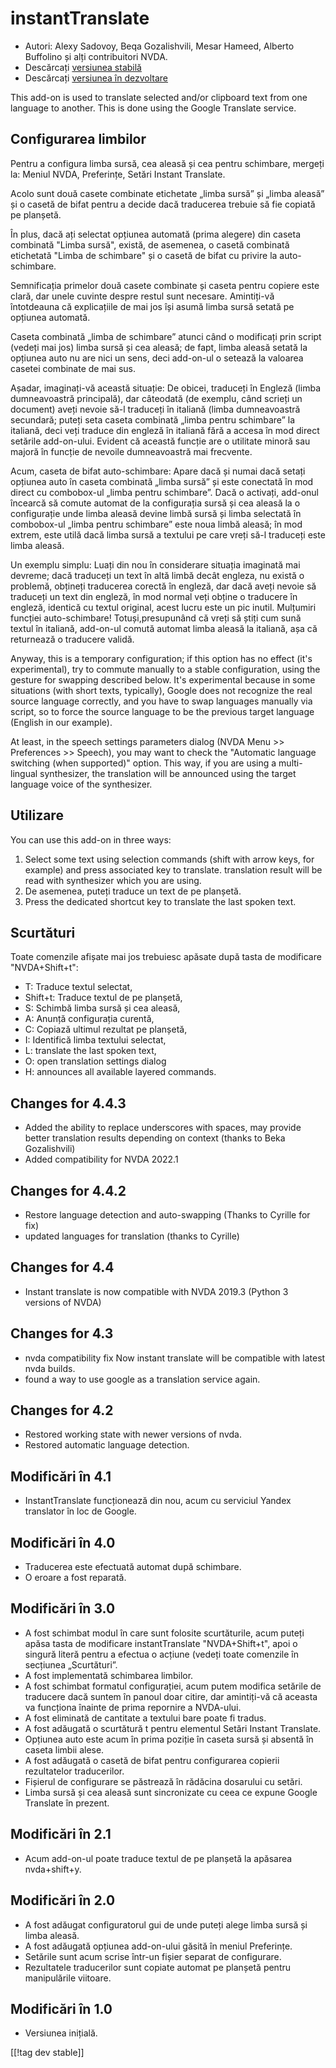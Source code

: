 # instantTranslate #

* Autori: Alexy Sadovoy, Beqa Gozalishvili, Mesar Hameed, Alberto Buffolino
  și alți contribuitori NVDA.
* Descărcați [versiunea stabilă][1]
* Descărcați [versiunea în dezvoltare][2]

This add-on is used to translate selected and/or clipboard text from one
language to another.  This is done using the Google Translate service.

## Configurarea limbilor ##
Pentru a configura limba sursă, cea aleasă și cea pentru schimbare, mergeți la: Meniul NVDA, Preferințe, Setări Instant Translate.

Acolo sunt două casete combinate etichetate „limba sursă” și „limba aleasă”
și o casetă de bifat pentru a decide dacă traducerea trebuie să fie copiată
pe planșetă.

În plus, dacă ați selectat opțiunea automată (prima alegere) din caseta
combinată "Limba sursă", există, de asemenea, o casetă combinată etichetată
"Limba de schimbare" și o casetă de bifat cu privire la auto-schimbare.

Semnificația primelor două casete combinate și caseta pentru copiere este
clară, dar unele cuvinte despre restul sunt necesare. Amintiți-vă
întotdeauna că explicațiile de mai jos își asumă limba sursă setată pe
opțiunea automată.

Caseta combinată „limba de schimbare” atunci când o modificați prin script
(vedeți mai jos) limba sursă și cea aleasă; de fapt, limba aleasă setată la
opțiunea auto nu are nici un sens, deci add-on-ul o setează la valoarea
casetei combinate de mai sus.

Așadar, imaginați-vă această situație: De obicei, traduceți în Engleză
(limba dumneavoastră principală), dar câteodată (de exemplu, când scrieți un
document) aveți nevoie să-l traduceți în italiană (limba dumneavoastră
secundară; puteți seta caseta combinată „limba pentru schimbare” la
italiană, deci veți traduce din engleză în italiană fără a accesa în mod
direct setările add-on-ului. Evident că această funcție are o utilitate
minoră sau majoră în funcție de nevoile dumneavoastră mai frecvente.

Acum, caseta de bifat auto-schimbare: Apare dacă și numai dacă setați
opțiunea auto în caseta combinată „limba sursă” și este conectată în mod
direct cu combobox-ul „limba pentru schimbare”. Dacă o activați, add-onul
încearcă să comute automat de la configurația sursă și cea aleasă la o
configurație unde limba aleasă devine limbă sursă și limba selectată în
combobox-ul „limba pentru schimbare” este noua limbă aleasă; în mod extrem,
este utilă dacă limba sursă a textului pe care vreți să-l traduceți este
limba aleasă.

Un exemplu simplu: Luați din nou în considerare situația imaginată mai
devreme; dacă traduceți un text în altă limbă decât engleza, nu există o
problemă, obțineți traducerea corectă în engleză, dar dacă aveți nevoie să
traduceți un text din engleză, în mod normal veți obține o traducere în
engleză, identică cu textul original, acest lucru este un pic
inutil. Mulțumiri funcției auto-schimbare! Totuși,presupunând că vreți să
știți cum sună textul în italiană, add-on-ul comută automat limba aleasă la
italiană, așa că returnează o traducere validă.

Anyway, this is a temporary configuration; if this option has no effect
(it's experimental), try to commute manually to a stable configuration,
using the gesture for swapping described below. It's experimental because in
some situations (with short texts, typically), Google does not recognize the
real source language correctly, and you have to swap languages manually via
script, so to force the source language to be the previous target language
(English in our example).

At least, in the speech settings parameters dialog (NVDA Menu >> Preferences >> Speech), you may want to check the "Automatic language switching (when supported)" option. This way, if you are using a multi-lingual synthesizer, the translation will be announced using the target language voice of the synthesizer.

## Utilizare ##
You can use this add-on in three ways:

1. Select some text using selection commands (shift with arrow keys, for
   example) and press associated key to translate. translation result will
   be read with synthesizer which you are using.
2. De asemenea, puteți traduce un text de pe planșetă.
3. Press the dedicated shortcut key to translate the last spoken text.

## Scurtături ##
Toate comenzile afișate mai jos trebuiesc apăsate după tasta de modificare
"NVDA+Shift+t":

* T: Traduce textul selectat,
* Shift+t: Traduce textul de pe planșetă,
* S: Schimbă limba sursă și cea aleasă,
* A: Anunță configurația curentă,
* C: Copiază ultimul rezultat pe planșetă,
* I: Identifică limba textului selectat,
* L: translate the last spoken text,
* O: open translation settings dialog
* H: announces all available layered commands.

## Changes for 4.4.3 ##
* Added the ability to replace underscores with spaces, may provide better
  translation results depending on context (thanks to Beka Gozalishvili)
* Added compatibility for NVDA 2022.1

## Changes for 4.4.2 ##
* Restore language detection and auto-swapping (Thanks to Cyrille for fix)
* updated languages for translation (thanks to Cyrille)

## Changes for 4.4 ##
* Instant translate is now compatible with NVDA 2019.3 (Python 3 versions of
  NVDA)

## Changes for 4.3 ##
* nvda compatibility fix Now instant translate will be compatible with
  latest nvda builds.
* found a way to use google as a translation service again.

## Changes for 4.2 ##
* Restored working state with newer versions of nvda.
* Restored automatic language detection.

## Modificări în 4.1 ##
* InstantTranslate funcționează din nou, acum cu serviciul Yandex translator
  în loc de Google.

## Modificări în 4.0 ##
* Traducerea este efectuată automat după schimbare.
* O eroare a fost reparată.

## Modificări în 3.0 ##
* A fost schimbat modul în care sunt folosite scurtăturile, acum puteți
  apăsa tasta de modificare instantTranslate "NVDA+Shift+t", apoi o singură
  literă pentru a efectua o acțiune (vedeți toate comenzile în secțiunea
  „Scurtături”.
* A fost implementată schimbarea limbilor.
* A fost schimbat formatul configurației, acum putem modifica setările de
  traducere dacă suntem în panoul doar citire, dar amintiți-vă că aceasta va
  funcționa înainte de prima repornire a NVDA-ului.
* A fost eliminată de cantitate a textului bare poate fi tradus.
* A fost adăugată o scurtătură t pentru elementul Setări Instant Translate.
* Opțiunea auto este acum în prima poziție în caseta sursă și absentă în
  caseta limbii alese.
* A fost adăugată o casetă de bifat pentru configurarea copierii
  rezultatelor traducerilor.
* Fișierul de configurare se păstrează în rădăcina dosarului  cu setări.
* Limba sursă și cea aleasă sunt sincronizate cu ceea ce expune Google
  Translate în prezent.


## Modificări în 2.1 ##
* Acum add-on-ul poate traduce textul de pe planșetă la apăsarea
  nvda+shift+y.

## Modificări în 2.0 ##
* A fost adăugat configuratorul gui de unde puteți alege limba sursă și
  limba aleasă.
* A fost adăugată opțiunea add-on-ului găsită în meniul Preferințe.
* Setările sunt acum scrise într-un fișier separat de configurare.
* Rezultatele traducerilor sunt copiate automat pe planșetă pentru
  manipulările viitoare.

## Modificări în 1.0 ##
* Versiunea inițială.


[[!tag dev stable]]

[1]: https://www.nvaccess.org/addonStore/legacy?file=instantTranslate

[2]: https://www.nvaccess.org/addonStore/legacy?file=it-dev
